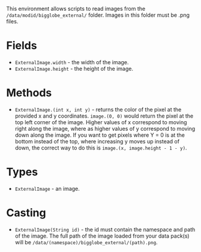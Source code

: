 This environment allows scripts to read images from the `/data/modid/bigglobe_external/` folder. Images in this folder must be .png files.

# Fields

* `ExternalImage.width` - the width of the image.
* `ExternalImage.height` - the height of the image.

# Methods

* `ExternalImage.(int x, int y)` - returns the color of the pixel at the provided x and y coordinates. `image.(0, 0)` would return the pixel at the top left corner of the image. Higher values of x correspond to moving right along the image, where as higher values of y correspond to moving down along the image. If you want to get pixels where Y = 0 is at the bottom instead of the top, where increasing y moves up instead of down, the correct way to do this is `image.(x, image.height - 1 - y)`.

# Types

* `ExternalImage` - an image.

# Casting

* `ExternalImage(String id)` - the id must contain the namespace and path of the image. The full path of the image loaded from your data pack(s) will be `/data/(namespace)/bigglobe_external/(path).png`.